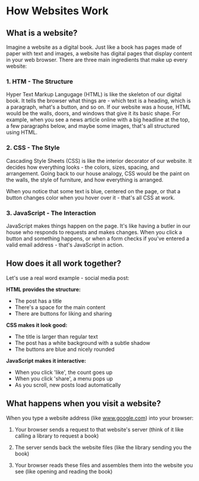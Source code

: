 # How Websites Work

## What is a website?

Imagine a website as a digital book. Just like a book has pages made of paper with text and images, a website has digital pages that display content in your web browser. There are three main ingredients that make up every website:

### 1. HTM - The Structure

Hyper Text Markup Langugage (HTML) is like the skeleton of our digital book. It tells the browser what things are - which text is a heading, which is a paragraph, what's a button, and so on. If our website was a house, HTML would be the walls, doors, and windows that give it its basic shape.
For example, when you see a news article online with a big headline at the top, a few paragraphs below, and maybe some images, that's all structured using HTML.

### 2. CSS - The Style

Cascading Style Sheets (CSS) is like the interior decorator of our website. It decides how everything looks - the colors, sizes, spacing, and arrangement. Going back to our house analogy, CSS would be the paint on the walls, the style of furniture, and how everything is arranged.

When you notice that some text is blue, centered on the page, or that a button changes color when you hover over it - that's all CSS at work.

### 3. JavaScript - The Interaction

JavaScript makes things happen on the page. It's like having a butler in our house who responds to requests and makes changes. When you click a button and something happens, or when a form checks if you've entered a valid email address - that's JavaScript in action.

## How does it all work together?

Let's use a real word example - social media post:

**HTML provides the structure:**

- The post has a title
- There's a space for the main content
- There are buttons for liking and sharing


**CSS makes it look good:**

- The title is larger than regular text
- The post has a white background with a subtle shadow
- The buttons are blue and nicely rounded

**JavaScript makes it interactive:**

- When you click 'like', the count goes up
- When you click 'share', a menu pops up
- As you scroll, new posts load automatically

## What happens when you visit a website?

When you type a website address (like www.google.com) into your browser:

1. Your browser sends a request to that website's server (think of it like calling a library to request a book)
   
2. The server sends back the website files (like the library sending you the book)

3. Your browser reads these files and assembles them into the website you see (like opening and reading the book)

